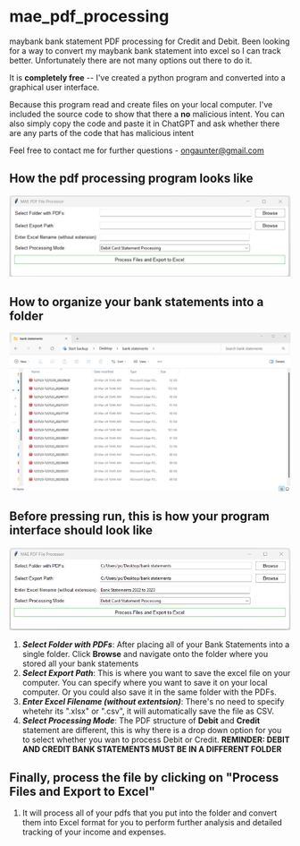 # mae_pdf_processing
maybank bank statement PDF processing for Credit and Debit. Been looking for a way to convert my maybank bank statement into excel so I can track better. Unfortunately there are not many options out there to do it. 

It is **completely free** -- I've created a python program and converted into a graphical user interface. 

Because this program read and create files on your local computer. I've included the source code to show that there a **no** malicious intent. You can also simply copy the code and paste it in ChatGPT and ask whether there are any parts of the code that has malicious intent

Feel free to contact me for further questions - ongaunter@gmail.com





## How the pdf processing program looks like

![alt text](/image/program_screenshot.png)



## How to organize your bank statements into a folder

![alt text](/image/bank_statement_folder.png)



## Before pressing run, this is how your program interface should look like

![alt text](/image/program_look.png)

1. ***Select Folder with PDFs***: After placing all of your Bank Statements into a single folder. Click **Browse** and navigate onto the folder where you stored all your bank statements
2. ***Select Export Path***: This is where you want to save the excel file on your computer. You can specify where you want to save it on your local computer. Or you could also save it in the same folder with the PDFs.
3. ***Enter Excel Filename (without extentsion)***:  There's no need to specify whetehr its ".xlsx" or ".csv", it will automatically save the file as CSV.
4.  ***Select Processing Mode***: The PDF structure of **Debit** and **Credit** statement are different, this is why there is a drop down option for you to select whether you wan to process Debit or Credit.
   **REMINDER: DEBIT AND CREDIT BANK STATEMENTS MUST BE IN A DIFFERENT FOLDER**


## Finally, process the file by clicking on "Process Files and Export to Excel" 

1. It will process all of your pdfs that you put into the folder and convert them into Excel format for you to perform further analysis and detailed tracking of your income and expenses. 






